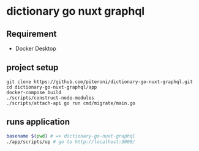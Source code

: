 # dictionary go nuxt graphql

## Requirement

- Docker Desktop

## project setup

```
git clone https://github.com/piteroni/dictionary-go-nuxt-graphql.git
cd dictionary-go-nuxt-graphql/app
docker-compose build
./scripts/construct-node-modules
./scripts/attach-api go run cmd/migrate/main.go
```

## runs application

```sh
basename $(pwd) # => dictionary-go-nuxt-graphql
./app/scripts/up # go to http://localhost:3000/
```
